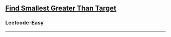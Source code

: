 <h2><a href="https://leetcode.com/problems/find-smallest-letter-greater-than-target/">Find Smallest Greater Than Target

</a></h2><h3>Leetcode-Easy</h3><hr>
